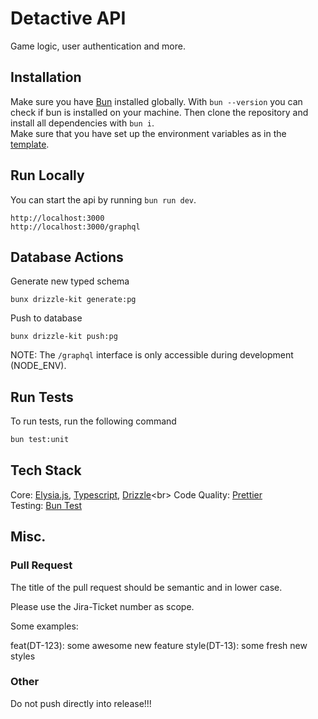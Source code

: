 # Detactive API

Game logic, user authentication and more.

## Installation

Make sure you have [Bun](https://bun.sh) installed globally. With `bun --version` you can check if bun is installed on your machine. Then clone the repository and install all dependencies with `bun i`. <br>
Make sure that you have set up the environment variables as in the [template](./.env.template).

## Run Locally

You can start the api by running `bun run dev`.

```
http://localhost:3000
http://localhost:3000/graphql
```

## Database Actions

Generate new typed schema

```
bunx drizzle-kit generate:pg
```

Push to database

```
bunx drizzle-kit push:pg
```

NOTE: The `/graphql` interface is only accessible during development (NODE_ENV).

## Run Tests

To run tests, run the following command

```bash
bun test:unit
```

## Tech Stack

Core: [Elysia.js](https://elysiajs.com/), [Typescript](https://www.typescriptlang.org/), [Drizzle]("https://orm.drizzle.team/")<br>
Code Quality: [Prettier](https://prettier.io/) <br>
Testing: [Bun Test](https://bun.sh/docs/cli/test)

## Misc.

### Pull Request

The title of the pull request should be semantic and in lower case.

Please use the Jira-Ticket number as scope.

Some examples:

feat(DT-123): some awesome new feature
style(DT-13): some fresh new styles

### Other

Do not push directly into release!!!
